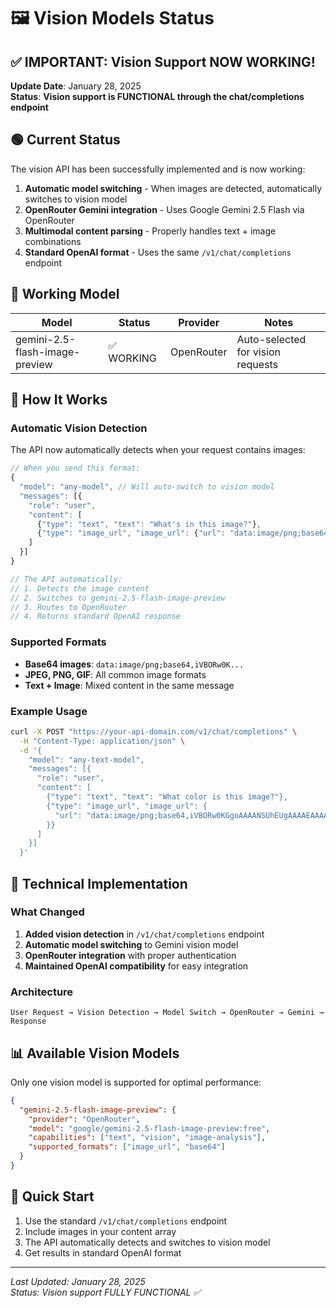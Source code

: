 # 🖼️ Vision Models Status

## ✅ IMPORTANT: Vision Support NOW WORKING!

**Update Date**: January 28, 2025  
**Status**: **Vision support is FUNCTIONAL through the chat/completions endpoint**

## 🟢 Current Status

The vision API has been successfully implemented and is now working:

1. **Automatic model switching** - When images are detected, automatically switches to vision model
2. **OpenRouter Gemini integration** - Uses Google Gemini 2.5 Flash via OpenRouter
3. **Multimodal content parsing** - Properly handles text + image combinations
4. **Standard OpenAI format** - Uses the same `/v1/chat/completions` endpoint

## 🎯 Working Model

| Model | Status | Provider | Notes |
|-------|--------|----------|-------|
| gemini-2.5-flash-image-preview | ✅ WORKING | OpenRouter | Auto-selected for vision requests |

## 🔧 How It Works

### Automatic Vision Detection
The API now automatically detects when your request contains images:

```javascript
// When you send this format:
{
  "model": "any-model", // Will auto-switch to vision model
  "messages": [{
    "role": "user",
    "content": [
      {"type": "text", "text": "What's in this image?"},
      {"type": "image_url", "image_url": {"url": "data:image/png;base64,..."}}
    ]
  }]
}

// The API automatically:
// 1. Detects the image content
// 2. Switches to gemini-2.5-flash-image-preview
// 3. Routes to OpenRouter
// 4. Returns standard OpenAI response
```

### Supported Formats
- **Base64 images**: `data:image/png;base64,iVBORw0K...`
- **JPEG, PNG, GIF**: All common image formats
- **Text + Image**: Mixed content in the same message

### Example Usage

```bash
curl -X POST "https://your-api-domain.com/v1/chat/completions" \
  -H "Content-Type: application/json" \
  -d '{
    "model": "any-text-model",
    "messages": [{
      "role": "user", 
      "content": [
        {"type": "text", "text": "What color is this image?"},
        {"type": "image_url", "image_url": {
          "url": "data:image/png;base64,iVBORw0KGgoAAAANSUhEUgAAAAEAAAABCAYAAAAfFcSJAAAADUlEQVR42mP8/5+hHgAHggJ/PchI7wAAAABJRU5ErkJggg=="
        }}
      ]
    }]
  }'
```

## 🔧 Technical Implementation

### What Changed
1. **Added vision detection** in `/v1/chat/completions` endpoint
2. **Automatic model switching** to Gemini vision model
3. **OpenRouter integration** with proper authentication
4. **Maintained OpenAI compatibility** for easy integration

### Architecture
```
User Request → Vision Detection → Model Switch → OpenRouter → Gemini → Response
```

## 📊 Available Vision Models

Only one vision model is supported for optimal performance:

```json
{
  "gemini-2.5-flash-image-preview": {
    "provider": "OpenRouter",
    "model": "google/gemini-2.5-flash-image-preview:free",
    "capabilities": ["text", "vision", "image-analysis"],
    "supported_formats": ["image_url", "base64"]
  }
}
```

## 🚀 Quick Start

1. Use the standard `/v1/chat/completions` endpoint
2. Include images in your content array
3. The API automatically detects and switches to vision model
4. Get results in standard OpenAI format

---
*Last Updated: January 28, 2025*  
*Status: Vision support FULLY FUNCTIONAL ✅*